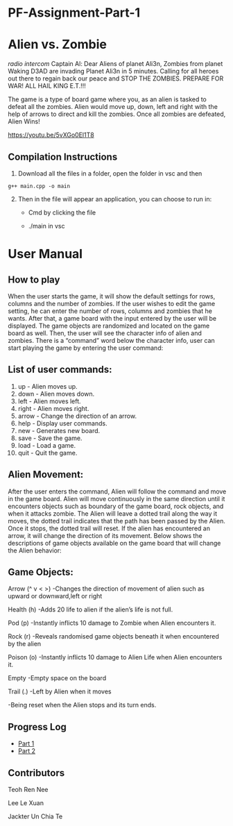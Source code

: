 # PF-Assignment-Part-1

# Alien vs. Zombie

*radio intercom*
Captain Al: Dear Aliens of planet Ali3n, Zombies from planet Waking D3AD
            are invading Planet Ali3n in 5 minutes. Calling for all heroes
            out there to regain back our peace and STOP THE ZOMBIES. 
            PREPARE FOR WAR! ALL HAIL KING E.T.!!!

The game is a type of board game where you, as an alien is tasked to defeat all the zombies. Alien would move up, down, left and right with the help of arrows to direct and kill the zombies. Once all zombies are defeated, Alien Wins!

https://youtu.be/5vXGo0El1T8

## Compilation Instructions
1. Download all the files in a folder, open the folder in vsc and then 
```
g++ main.cpp -o main
```
2. Then in the file will appear an application, you can choose to run in:

   -  Cmd by clicking the file
   
   - ./main in vsc




# User Manual

## How to play

When the user starts the game, it will show the default settings for rows, columns and the number of zombies. If the user wishes to edit the game setting, he can enter the number of rows, columns and zombies that he wants. After that, a game board with the input entered by the user will be displayed. The game objects are randomized and located on the game board as well. Then, the user will see the character info of alien and zombies. There is a “command” word below the character info, user can start playing the game by entering the user command:

## List of user commands:

1.  up - Alien moves up.
2.  down - Alien moves down.
3.  left - Alien moves left.
4.  right - Alien moves right.
5.  arrow - Change the direction of an arrow.
6.  help - Display user commands.
7.  new - Generates new board.
8.  save - Save the game.
9. load - Load a game.
10. quit - Quit the game.

## Alien Movement:

After the user enters the command, Alien will follow the command and move in the game board. Alien will move continuously in the same direction until it encounters objects such as boundary of the game board, rock objects, and when it attacks zombie. The Alien will leave a dotted trail along the way it moves, the dotted trail indicates that the path has been passed by the Alien. Once it stops, the dotted trail will reset. If the alien has encountered an arrow, it will change the direction of its movement. Below shows the descriptions of game objects available on the game board that will change the Alien behavior:

## Game Objects:

Arrow (^ v < >)
-Changes the direction of movement of alien such as upward or downward,left or right

Health (h)
-Adds 20 life to alien if the alien’s life is not full.

Pod (p)
-Instantly inflicts 10 damage to Zombie when Alien encounters it.

Rock (r)
-Reveals randomised game objects beneath it when encountered by the alien

Poison (o)
-Instantly inflicts 10 damage to Alien Life when Alien encounters it.

Empty
-Empty space on the board

Trail (.)
-Left by Alien when it moves 

-Being reset when the Alien stops and its turn ends.

## Progress Log

- [Part 1](PART1.md)
- [Part 2](PART2.md)


## Contributors

Teoh Ren Nee

Lee Le Xuan

Jackter Un Chia Te




